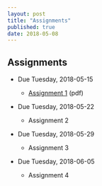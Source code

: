 ```yaml
---
layout: post
title: "Assignments"
published: true
date: 2018-05-08
---
```

## Assignments

* Due Tuesday, 2018-05-15
    * [Assignment 1](assignments/assignment1.pdf) (pdf)

* Due Tuesday, 2018-05-22
    * Assignment 2

* Due Tuesday, 2018-05-29
    * Assignment 3
 
* Due Tuesday, 2018-06-05
    * Assignment 4

<!---
* Due Tuesday, 2018-05-22
    * [Assignment 2](assignments/Assignment2.ipynb) (ipynb)

* Due Tuesday, 2018-05-29
    * [Assignment 3]:({{ site.gh_url }}/assignments/Assignment3.ipynb),
                                                [Download]({{ site.url }}/assignments/Assignment3.ipynb)
        * inflammation_data.csv: [View]({{ site.gh_url }}/assignments/inflammation_data.csv),
                                                [Download]({{ site.url }}/assignments/inflammation_data.csv)
        * TwoSubFigures.png: [Veiw]({{ site.gh_url }}/assignments/TwoSubFigures.png),
                                                [Download]({{ site.url }}/assignments/TwoSubFigures.png)

* Due Tuesday, 2018-06-05
    * [Assignment 4]:(assignments/assignment4.pdf),
-->
